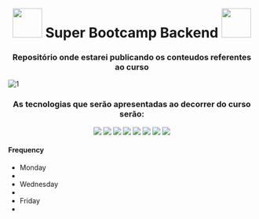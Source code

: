 <h1 align="center"><img src="https://usagif.com/wp-content/uploads/gifs/fire-65.gif" width="60px">  Super Bootcamp Backend <img src="https://usagif.com/wp-content/uploads/gifs/fire-65.gif" width="60px"> </h1>

<h3 align="center">Repositório onde estarei publicando os conteudos referentes ao curso</h3>

![1](https://user-images.githubusercontent.com/82295321/218338567-9bc3b712-8140-4c3a-9614-761748630bbd.png)

<h3 align="center"> As tecnologias que serão apresentadas ao decorrer do curso serão: </h3>
<div align="center">
  <img src="https://img.shields.io/badge/MongoDB-white?style=for-the-badge&logo=mongodb&logoColor=4EA94B">
  <img src="https://img.shields.io/badge/Express.js-000000?style=for-the-badge&logo=express&logoColor=white">
  <img src="https://img.shields.io/badge/Node.js-339933?style=for-the-badge&logo=nodedotjs&logoColor=white">
  <img src="https://img.shields.io/badge/JavaScript-F7DF1E?style=for-the-badge&logo=javascript&logoColor=black">
   <img src="https://img.shields.io/badge/Mongoose-00C58E?style=for-the-badge">
     <img src="https://img.shields.io/badge/Git-F05032?style=for-the-badge&logo=git&logoColor=white">
  <img src="https://img.shields.io/badge/GitHub-100000?style=for-the-badge&logo=github&logoColor=white">
  <img src="https://img.shields.io/badge/Postman-FF6C37?style=for-the-badge&logo=Postman&logoColor=white">
</div>

<div>
<h4>Frequency</h4>
<ul>
  <li>Monday<li/>
  <li>Wednesday<li/>
  <li>Friday<li/>
</ul>
<div/>
